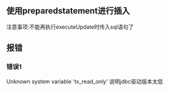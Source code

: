 ## 使用preparedstatement进行插入
注意事项:不能再执行executeUpdate时传入sql语句了

## 报错
### 错误1
Unknown system variable 'tx_read_only'
说明jdbc驱动版本太低